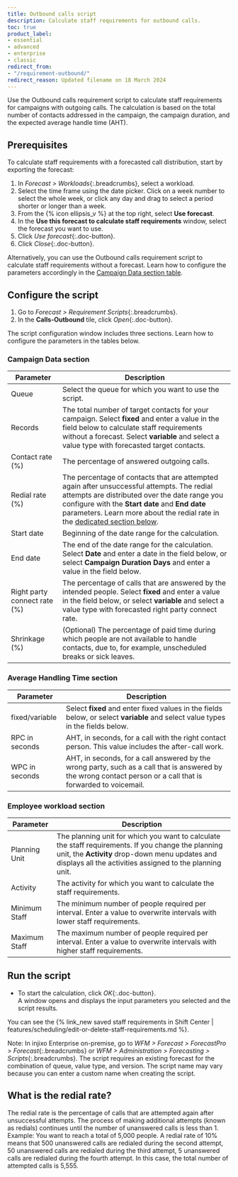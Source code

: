```yaml
---
title: Outbound calls script
description: Calculate staff requirements for outbound calls.
toc: true
product_label:
- essential
- advanced
- enterprise
- classic
redirect_from:
- "/requirement-outbound/"
redirect_reason: Updated filename on 18 March 2024
---
```


Use the Outbound calls requirement script to calculate staff requirements for campaigns with outgoing calls. The calculation is based on the total number of contacts addressed in the campaign, the campaign duration, and the expected average handle time (AHT).

## Prerequisites

To calculate staff requirements with a forecasted call distribution, start by exporting the forecast:

1. In _Forecast > Workloads_{:.breadcrumbs}, select a workload.
2. Select the time frame using the date picker. Click on a week number to select the whole week, or click any day and drag to select a period shorter or longer than a week.
3. From the {% icon ellipsis_v %} at the top right, select **Use forecast**.
4. In the **Use this forecast to calculate staff requirements** window, select the forecast you want to use.
5. Click _Use forecast_{:.doc-button}.
6. Click _Close_{:.doc-button}.

Alternatively, you can use the Outbound calls requirement script to calculate staff requirements without a forecast. Learn how to configure the parameters accordingly in the [Campaign Data section table](#campaign-data-section).

## Configure the script

1. Go to _Forecast > Requirement Scripts_{:.breadcrumbs}.
2. In the **Calls-Outbound** tile, click _Open_{:.doc-button}.  

The script configuration window includes three sections. Learn how to configure the parameters in the tables below.

### Campaign Data section

| Parameter                    | Description                                                                                                                                                                                                                                                                                                                                                                                                                                                                                                         |
|------------------------------|---------------------------------------------------------------------------------------------------------------------------------------------------------------------------------------------------------------------------------------------------------------------------------------------------------------------------------------------------------------------------------------------------------------------------------------------------------------------------------------------------------------------|
| Queue                        | Select the queue for which you want to use the script.                                                                                                                                                                                                                                                                                                                                                                                                                                                              |
| Records                      | The total number of target contacts for your campaign. Select **fixed** and enter a value in the field below to calculate staff requirements without a forecast. Select **variable** and select a value type with forecasted target contacts.                                                                                                                                                                                                                                                                                                                                                                                                                                                             |
| Contact rate (%)             | The percentage of answered outgoing calls.                                                                                                                                                                                                                                                                                                                                                                                                                                                                          |
| Redial rate (%)              | The percentage of contacts that are attempted again after unsuccessful attempts. The redial attempts are distributed over the date range you configure with the **Start date** and **End date** parameters. Learn more about the redial rate in the [dedicated section below](#what-is-the-redial-rate). |
| Start date                   | Beginning of the date range for the calculation.                                                                                                                                                                                                                                                                                                                                                                                                                                                                    |
| End date                     | The end of the date range for the calculation. Select **Date** and enter a date in the field below, or select **Campaign Duration Days** and enter a value in the field below.                                                                                                                                                                                                                                                                                                                                                                                                                                                  |
| Right party connect rate (%) | The percentage of calls that are answered by the intended people. Select **fixed** and enter a value in the field below, or select **variable** and select a value type with forecasted right party connect rate.                                                                                                                                                                                                                                                             |
| Shrinkage (%)                | (Optional) The percentage of paid time during which people are not available to handle contacts, due to, for example, unscheduled breaks or sick leaves.     |

### Average Handling Time section

| Parameter        | Description                                                                                                                                                                                                                                                                                                                                                  |
|------------------|--------------------------------------------------------------------------------------------------------------------------------------------------------------------------------------------------------------------------------------------------------------------------------------------------------------------------------------------------------------|
| fixed/variable   | Select **fixed** and enter fixed values in the fields below, or select **variable** and select value types in the fields below.                                                                                                                                                                                                                         |
| RPC in seconds   | AHT, in seconds, for a call with the right contact person. This value includes the after-call work.                                                                                                                                                                                                                                                       |
| WPC in seconds   | AHT, in seconds, for a call answered by the wrong party, such as a call that is answered by the wrong contact person or a call that is forwarded to voicemail.                                                                                                                                                                                          |


### Employee workload section

| Parameter        | Description                                                                                                                                                                                                      |
|------------------|------------------------------------------------------------------------------------------------------------------------------------------------------------------------------------------------------------------|
| Planning Unit    | The planning unit for which you want to calculate the staff requirements. If you change the planning unit, the **Activity** drop-down menu updates and displays all the activities assigned to the planning unit. |
| Activity         | The activity for which you want to calculate the staff requirements.                                                                                                                                            |
| Minimum Staff    | The minimum number of people required per interval. Enter a value to overwrite intervals with lower staff requirements.                                                                                          |
| Maximum Staff    | The maximum number of people required per interval. Enter a value to overwrite intervals with higher staff requirements.                                                                                         |

## Run the script

- To start the calculation, click _OK_{:.doc-button}.<br>A window opens and displays the input parameters you selected and the script results.

 You can see the {% link_new saved staff requirements in Shift Center | features/scheduling/edit-or-delete-staff-requirements.md %}.

Note: In injixo Enterprise on-premise, go to *WFM > Forecast > ForecastPro > Forecast*{:.breadcrumbs} or *WFM > Administration > Forecasting > Scripts*{:.breadcrumbs}. The script requires an existing forecast for the combination of queue, value type, and version. The script name may vary because you can enter a custom name when creating the script.

## What is the redial rate?

The redial rate is the percentage of calls that are attempted again after unsuccessful attempts. The process of making additional attempts (known as redials) continues until the number of unanswered calls is less than 1.<br>Example: You want to reach a total of 5,000 people. A redial rate of 10% means that 500 unanswered calls are redialed during the second attempt, 50 unanswered calls are redialed during the third attempt, 5 unanswered calls are redialed during the fourth attempt. In this case, the total number of attempted calls is 5,555.

